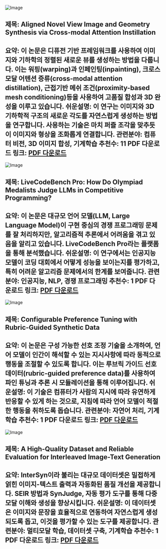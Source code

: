 ![Image](https://cdn-thumbnails.huggingface.co/social-thumbnails/papers/2506.11924.png)
## 제목: Aligned Novel View Image and Geometry Synthesis via Cross-modal Attention Instillation
**요약**: 이 논문은 디퓨전 기반 프레임워크를 사용하여 이미지와 기하학의 정렬된 새로운 뷰를 생성하는 방법을 다룹니다. 이는 워핑(warping)과 인페인팅(inpainting), 크로스모달 어텐션 증류(cross-modal attention distillation), 근접기반 메쉬 조건(proximity-based mesh conditioning)등을 사용하여 고품질 합성과 3D 완성을 이루고 있습니다.
**쉬운설명**: 이 연구는 이미지와 3D 기하학적 구조의 새로운 각도를 자연스럽게 생성하는 방법을 연구합니다. 사용하는 기술은 마치 퍼즐 조각을 맞추듯이 이미지와 형상을 조화롭게 연결합니다.
**관련분야**: 컴퓨터 비전, 3D 이미지 합성, 기계학습
**추천수**: 11
**PDF 다운로드 링크**: [PDF 다운로드](https://arxiv.org/pdf/2506.11924)
---

![Image](https://cdn-thumbnails.huggingface.co/social-thumbnails/papers/2506.11928.png)
## 제목: LiveCodeBench Pro: How Do Olympiad Medalists Judge LLMs in Competitive Programming?
**요약**: 이 논문은 대규모 언어 모델(LLM, Large Language Model)이 구현 중심의 경쟁 프로그래밍 문제를 잘 처리하지만, 알고리즘적 추론에서 어려움을 겪고 있음을 알리고 있습니다. LiveCodeBench Pro라는 플랫폼을 통해 분석했습니다.
**쉬운설명**: 이 연구에서는 인공지능 모델이 코딩 대회에서 어떻게 성능을 보이는지를 평가하고, 특히 어려운 알고리즘 문제에서의 한계를 보여줍니다.
**관련분야**: 인공지능, NLP, 경쟁 프로그래밍
**추천수**: 1
**PDF 다운로드 링크**: [PDF 다운로드](https://arxiv.org/pdf/2506.11928)
---

![Image](https://cdn-thumbnails.huggingface.co/social-thumbnails/papers/2506.11702.png)
## 제목: Configurable Preference Tuning with Rubric-Guided Synthetic Data
**요약**: 이 논문은 구성 가능한 선호 조정 기술을 소개하여, 언어 모델이 인간이 해석할 수 있는 지시사항에 따라 동적으로 행동을 조절할 수 있도록 합니다. 이는 루브릭 가이드 선호 데이터(rubric-guided preference data)를 사용하여 파인 튜닝과 추론 시 모듈레이션을 통해 이루어집니다.
**쉬운설명**: 이 기술은 컴퓨터가 사람의 지시에 따라 유연하게 반응할 수 있게 하는 것으로, 지침에 따라 언어 모델이 적절한 행동을 취하도록 돕습니다.
**관련분야**: 자연어 처리, 기계학습
**추천수**: 1
**PDF 다운로드 링크**: [PDF 다운로드](https://arxiv.org/pdf/2506.11702)
---

![Image](https://cdn-thumbnails.huggingface.co/social-thumbnails/papers/2506.09427.png)
## 제목: A High-Quality Dataset and Reliable Evaluation for Interleaved Image-Text Generation
**요약**: InterSyn이라 불리는 대규모 데이터셋은 밀접하게 얽힌 이미지-텍스트 출력과 자동화된 품질 개선을 제공합니다. SEIR 방법과 SynJudge, 자동 평가 도구를 통해 다중 모달 이해와 생성을 향상시킵니다.
**쉬운설명**: 이 데이터셋은 이미지와 문장을 효율적으로 연동하여 자연스럽게 생성되도록 돕고, 이것을 평가할 수 있는 도구를 제공합니다.
**관련분야**: 멀티모달 학습, 데이터셋 구축, 기계학습
**추천수**: 1
**PDF 다운로드 링크**: [PDF 다운로드](https://arxiv.org/pdf/2506.09427)
---